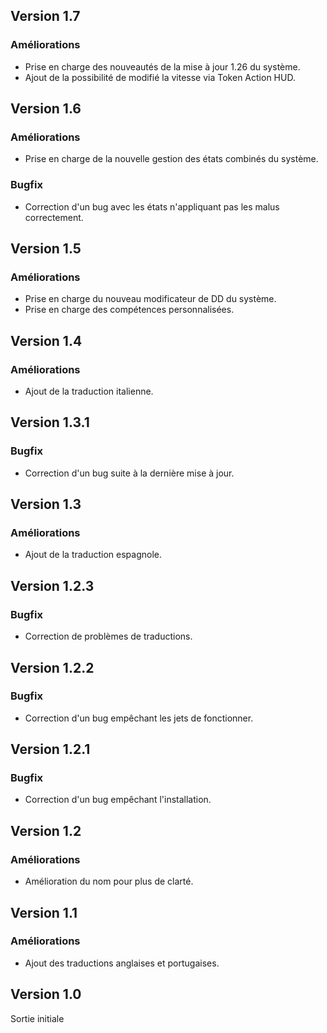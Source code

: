 ## Version 1.7
### Améliorations
- Prise en charge des nouveautés de la mise à jour 1.26 du système.
- Ajout de la possibilité de modifié la vitesse via Token Action HUD.

## Version 1.6
### Améliorations
- Prise en charge de la nouvelle gestion des états combinés du système.

### Bugfix
- Correction d'un bug avec les états n'appliquant pas les malus correctement.

## Version 1.5
### Améliorations
- Prise en charge du nouveau modificateur de DD du système.
- Prise en charge des compétences personnalisées.

## Version 1.4
### Améliorations
- Ajout de la traduction italienne.

## Version 1.3.1
### Bugfix
- Correction d'un bug suite à la dernière mise à jour.

## Version 1.3
### Améliorations
- Ajout de la traduction espagnole.

## Version 1.2.3
### Bugfix
- Correction de problèmes de traductions.

## Version 1.2.2
### Bugfix
- Correction d'un bug empêchant les jets de fonctionner.

## Version 1.2.1
### Bugfix
- Correction d'un bug empêchant l'installation.

## Version 1.2
### Améliorations
- Amélioration du nom pour plus de clarté.

## Version 1.1
### Améliorations
- Ajout des traductions anglaises et portugaises.

## Version 1.0
Sortie initiale
